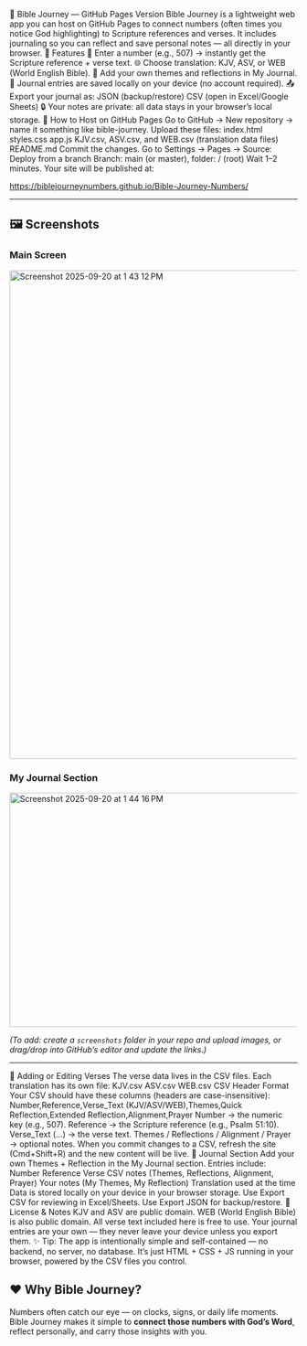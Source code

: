 📖 Bible Journey — GitHub Pages Version
Bible Journey is a lightweight web app you can host on GitHub Pages to connect numbers (often times you notice God highlighting) to Scripture references and verses. It includes journaling so you can reflect and save personal notes — all directly in your browser.
🌟 Features
🔢 Enter a number (e.g., 507) → instantly get the Scripture reference + verse text.
🌐 Choose translation: KJV, ASV, or WEB (World English Bible).
📝 Add your own themes and reflections in My Journal.
💾 Journal entries are saved locally on your device (no account required).
📤 Export your journal as:
JSON (backup/restore)
CSV (open in Excel/Google Sheets)
🔒 Your notes are private: all data stays in your browser’s local storage.
🚀 How to Host on GitHub Pages
Go to GitHub → New repository → name it something like bible-journey.
Upload these files:
index.html
styles.css
app.js
KJV.csv, ASV.csv, and WEB.csv (translation data files)
README.md
Commit the changes.
Go to Settings → Pages →
Source: Deploy from a branch
Branch: main (or master), folder: / (root)
Wait 1–2 minutes. Your site will be published at:

https://biblejourneynumbers.github.io/Bible-Journey-Numbers/

---

## 🖼 Screenshots  

### Main Screen  
 <img width="1017" height="855" alt="Screenshot 2025-09-20 at 1 43 12 PM" src="https://github.com/user-attachments/assets/955e6ca0-1892-4029-9509-fa643288263f" />


### My Journal Section  
<img width="863" height="410" alt="Screenshot 2025-09-20 at 1 44 16 PM" src="https://github.com/user-attachments/assets/063150f1-6297-43ac-bebf-9e2d1da4ce4b" />


*(To add: create a `screenshots` folder in your repo and upload images, or drag/drop into GitHub’s editor and update the links.)*  

---
📂 Adding or Editing Verses
The verse data lives in the CSV files. Each translation has its own file:
KJV.csv
ASV.csv
WEB.csv
CSV Header Format
Your CSV should have these columns (headers are case-insensitive):
Number,Reference,Verse_Text (KJV/ASV/WEB),Themes,Quick Reflection,Extended Reflection,Alignment,Prayer
Number → the numeric key (e.g., 507).
Reference → the Scripture reference (e.g., Psalm 51:10).
Verse_Text (…) → the verse text.
Themes / Reflections / Alignment / Prayer → optional notes.
When you commit changes to a CSV, refresh the site (Cmd+Shift+R) and the new content will be live.
📝 Journal Section
Add your own Themes + Reflection in the My Journal section.
Entries include:
Number
Reference
Verse
CSV notes (Themes, Reflections, Alignment, Prayer)
Your notes (My Themes, My Reflection)
Translation used at the time
Data is stored locally on your device in your browser storage.
Use Export CSV for reviewing in Excel/Sheets.
Use Export JSON for backup/restore.
📄 License & Notes
KJV and ASV are public domain.
WEB (World English Bible) is also public domain.
All verse text included here is free to use.
Your journal entries are your own — they never leave your device unless you export them.
✨ Tip: The app is intentionally simple and self-contained — no backend, no server, no database. It’s just HTML + CSS + JS running in your browser, powered by the CSV files you control.
## ❤️ Why Bible Journey?  
Numbers often catch our eye — on clocks, signs, or daily life moments. Bible Journey makes it simple to **connect those numbers with God’s Word**, reflect personally, and carry those insights with you.  
